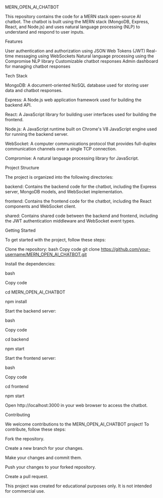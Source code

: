MERN_OPEN_AI_CHATBOT

This repository contains the code for a MERN stack open-source AI chatbot. The chatbot is built using the MERN stack (MongoDB, Express, React, and Node.js) and uses natural language processing (NLP) to understand and respond to user inputs.

Features

User authentication and authorization using JSON Web Tokens (JWT)
Real-time messaging using WebSockets
Natural language processing using the Compromise NLP library
Customizable chatbot responses
Admin dashboard for managing chatbot responses

Tech Stack

MongoDB: A document-oriented NoSQL database used for storing user data and chatbot responses.

Express: A Node.js web application framework used for building the backend API.

React: A JavaScript library for building user interfaces used for building the frontend.

Node.js: A JavaScript runtime built on Chrome's V8 JavaScript engine used for running the backend server.

WebSocket: A computer communications protocol that provides full-duplex communication channels over a single TCP connection.

Compromise: A natural language processing library for JavaScript.

Project Structure

The project is organized into the following directories:

backend: Contains the backend code for the chatbot, including the Express server, MongoDB models, and WebSocket implementation.

frontend: Contains the frontend code for the chatbot, including the React components and WebSocket client.

shared: Contains shared code between the backend and frontend, including the JWT authentication middleware and WebSocket event types.


Getting Started

To get started with the project, follow these steps:

Clone the repository:
bash
Copy code
git clone https://github.com/your-username/MERN_OPEN_AI_CHATBOT.git

Install the dependencies:

bash

Copy code

cd MERN_OPEN_AI_CHATBOT

npm install

Start the backend server:

bash

Copy code

cd backend

npm start

Start the frontend server:

bash

Copy code

cd frontend

npm start

Open http://localhost:3000 in your web browser to access the chatbot.

Contributing

We welcome contributions to the MERN_OPEN_AI_CHATBOT project! To contribute, follow these steps:

Fork the repository.

Create a new branch for your changes.

Make your changes and commit them.

Push your changes to your forked repository.

Create a pull request.

This project was created for educational purposes only. It is not intended for commercial use.
